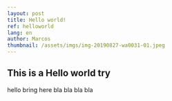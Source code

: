```yaml
---
layout: post
title: Hello world!
ref: helloworld
lang: en
author: Marcos
thumbnail: /assets/imgs/img-20190827-wa0031-01.jpeg
---
```


## This is a Hello world try
hello bring here bla bla bla bla 
